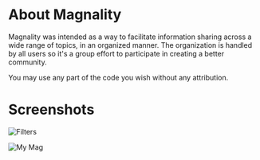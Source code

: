 # About Magnality
Magnality was intended as a way to facilitate information sharing across a wide range of topics, in an organized manner. The organization is handled by all users so it's a group effort to participate in creating a better community.

You may use any part of the code you wish without any attribution.


# Screenshots
![Filters](http://magnality.net/userfiles/FiltersTour.png)

![My Mag](http://magnality.net/userfiles/MyMagTour.png)
